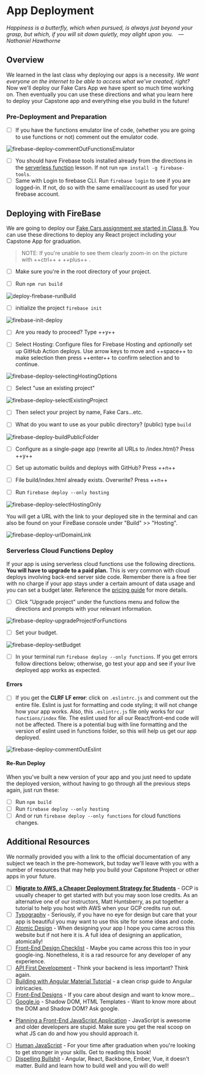 # App Deployment

*Happiness is a butterfly, which when pursued, is always just beyond your grasp, but which, if you will sit down quietly, may alight upon you. —Nathaniel Hawthorne*

## Overview

We learned in the last class why deploying our apps is a necessity. *We want everyone on the internet to be able to access what we've created, right?* Now we'll deploy our Fake Cars App we have spent so much time working on. Then eventually you can use these directions and what you learn here to deploy your Capstone app and everything else you build in the future!

### Pre-Deployment and Preparation

- [ ] If you have the functions emulator line of code, (whether you are going to use functions or not) comment out the emulator code.

![firebase-deploy-commentOutFunctionsEmulator](./../images/firebase-deploy-commentOutFunctionsEmulator.png)

- [ ] You should have Firebase tools installed already from the directions in the [serverless function](./../module-3/serverless.md) lesson. If not run `npm install -g firebase-tools`.
- [ ] Same with Login to firebase CLI. Run `firebase login` to see if you are logged-in. If not, do so with the same email/account as used for your firebase account.

## Deploying with FireBase

We are going to deploy our [Fake Cars assignment we started in Class 8](../module-2/class-8.md). You can use these directions to deploy any React project including your Capstone App for graduation. 

> NOTE: If you're unable to see them clearly zoom-in on the picture with ++ctrl++ + ++plus++ .

- [ ] Make sure you're in the root directory of your project.

- [ ] Run `npm run build`

![deploy-firebase-runBuild](./../images/deploy-firebase-runBuild.png)

- [ ] initialize the project `firebase init`

![firebase-init-deploy](./../images/firebase-init-deploy.png)

- [ ] Are you ready to proceed? Type ++y++ 

- [ ] Select Hosting: Configure files for Firebase Hosting and *optionally* set up GitHub Action deploys. Use arrow keys to move and  ++space++ to make selection then press ++enter++ to confirm selection and to continue.

![firebase-deploy-selectingHostingOptions](./../images/firebase-deploy-selectingHostingOptions.png)

- [ ] Select "use an existing project"

![firebase-deploy-selectExistingProject](./../images/firebase-deploy-selectExistingProject.png)

- [ ] Then select your project by name, Fake Cars...etc.

- [ ] What do you want to use as your public directory? (public) type  `build`

![firebase-deploy-buildPublicFolder](./../images/firebase-deploy-buildPublicFolder.png)

- [ ] Configure as a single-page app (rewrite all URLs to /index.html)? Press ++y++

- [ ] Set up automatic builds and deploys with GitHub? Press ++n++

- [ ] File build/index.html already exists. Overwrite? Press ++n++

- [ ] Run `firebase deploy --only hosting`

![firebase-deploy-selectHostingOnly](./../images/firebase-deploy-selectHostingOnly.png)

You will get a URL with the link to your deployed site in the terminal and can also be found on your FireBase console under "Build" >> "Hosting".

![firebase-deploy-urlDomainLink](./../images/firebase-deploy-urlDomainLink.png)

### Serverless Cloud Functions Deploy

If your app is using serverless cloud functions use the following directions. **You will have to upgrade to a paid plan.** This is very common with cloud deploys involving back-end server side code. Remember there is a free tier with no charge if your app stays under a certain amount of data usage and you can set a budget later. Reference the [pricing guide](https://firebase.google.com/pricing) for more details.

 - [ ] Click "Upgrade project" under the functions menu and follow the directions and prompts with your relevant information.

 ![firebase-deploy-upgradeProjectForFunctions](./../images/firebase-deploy-upgradeProjectForFunctions.png)

 - [ ] Set your budget.

 ![firebase-deploy-setBudget](./../images/firebase-deploy-setBudget.png)

- [ ] In your terminal run `firebase deploy --only functions`. If you get errors follow directions below; otherwise, go test your app and see if your live deployed app works as expected.

#### Errors

- [ ] If you get the **CLRF LF error**: click on `.eslintrc.js` and comment out the entire file. Eslint is just for formatting and code styling; it will not change how your app works. Also, this `.eslintrc.js` file only works for our `functions/index` file. The eslint used for all our React/front-end code will not be affected. There is a potential bug with line formatting and the version of eslint used in functions folder, so this will help us get our app deployed. 

![firebase-deploy-commentOutEslint](./../images/firebase-deploy-commentOutEslint.png)

#### Re-Run Deploy

When you've built a new version of your app and you just need to update the deployed version, without having to go through all the previous steps again, just run these:

- [ ] Run `npm build`
- [ ] Run  `firebase deploy --only hosting`
- [ ] And or run `firebase deploy --only functions` for cloud functions changes. 

## Additional Resources

We normally provided you with a link to the official documentation of any subject we teach in the pre-homework, but today we'll leave with you with a number of resources that may help you build your Capstone Project or other apps in your future.

- [ ] **[Migrate to AWS, a Cheaper Deployment Strategy for Students](https://www.notion.so/Connect-MySQL-workbench-to-AWS-RDS-Free-tier-a95068f5d6b84383ac0af2fd7bfe15f6)** - GCP is usually cheaper to get started with but you may soon lose credits. As an alternative one of our instructors, Matt Huntsberry, as put together a tutorial to help you host with AWS when your GCP credits run out.
- [ ] [Typography](https://femmebot.github.io/google-type/) - Seriously, if you have no eye for design but care that your app is beautiful you may want to use this site for some ideas and code.
- [ ] [Atomic Design](https://bradfrost.com/blog/post/atomic-web-design/) - When designing your app I hope you came across this website but if not here it is. A full idea of designing an application, atomically!
- [ ] [Front-End Design Checklist](https://codeburst.io/the-front-end-design-checklist-4dd15828fad) - Maybe you came across this too in your google-ing. Nonetheless, it is a rad resource for any developer of any experience.
- [ ] [API First Development](https://konghq.com/blog/three-ways-api-first-development-is-the-future-of-web) - Think your backend is less important? Think again.
- [ ] [Building with Angular Material Tutorial](https://auth0.com/blog/creating-beautiful-apps-with-angular-material/) - a clean crisp guide to Angular intricacies.
- [ ] [Front-End Designs](https://www.toptal.com/front-end/front-end-design-principles) - If you care about design and want to know more...
- [ ] [Google.io](https://auth0.com/blog/creating-beautiful-apps-with-angular-material/) - Shadow DOM, HTML Templates - Want to know more about the DOM and Shadow DOM? Ask google.
- [Planning a Front-End JavaScript Application](https://www.telerik.com/blogs/planning-front-end-javascript-application) - JavaScript is awesome and older developers are stupid. Make sure you get the real scoop on what JS can do and how you should approach it.
- [ ] [Human JavaScript](http://read.humanjavascript.com/ch00-foreword.html) - For your time after graduation when you're looking to get stronger in your skills. Get to reading this book!
- [ ] [Dispelling Bullshit](http://pragmatic-backbone.com/overview-and-bullshit-dispelling) - Angular, React, Backbone, Ember, Vue, it doesn't matter. Build and learn how to build well and you will do well!
